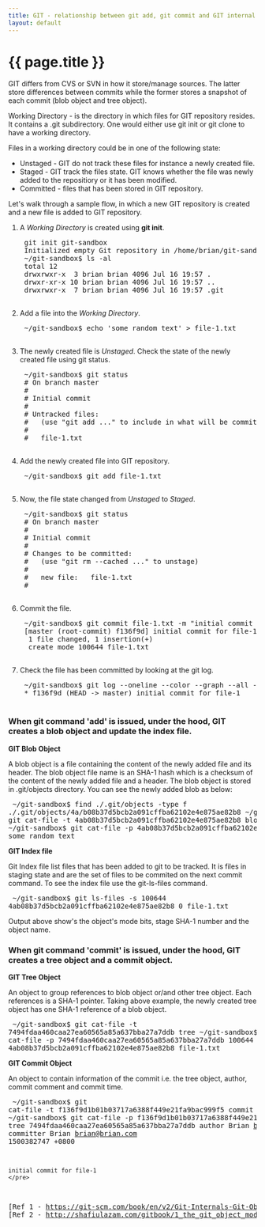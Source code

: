```yaml
---
title: GIT - relationship between git add, git commit and GIT internal representation
layout: default
---
```


{{ page.title }}
================
<head>
<style>
pre {
    display: block;
    font-family: monospace;
    white-space: pre;
    margin: 1em 0;
}
</style>
</head>

GIT differs from CVS or SVN in how it store/manage sources. The latter store differences between commits while the former stores a snapshot of each commit (blob object and tree object).

Working Directory - is the directory in which files for GIT repository resides. It contains a .git subdirectory. One would either 
use git init or git clone to have a working directory.

Files in a working directory could be in one of the following state:

* Unstaged - GIT do not track these files for instance a newly created file.
* Staged - GIT track the files state. GIT knows whether the file was newly added to the repositiory or it has been modified. 
* Committed - files that has been stored in GIT repository.


Let's walk through a sample flow, in which a new GIT repository is created and a new file is added to GIT repository.

1. A *Working Directory* is created using **git init**.
	<pre>
	git init git-sandbox
	Initialized empty Git repository in /home/brian/git-sandbox/.git/
	~/git-sandbox$ ls -al
	total 12
	drwxrwxr-x  3 brian brian 4096 Jul 16 19:57 .
	drwxr-xr-x 10 brian brian 4096 Jul 16 19:57 ..
	drwxrwxr-x  7 brian brian 4096 Jul 16 19:57 .git
	</pre>
2. Add a file into the *Working Directory*. 
	<pre>
	~/git-sandbox$ echo 'some random text' > file-1.txt
	</pre>
3. The newly created file is *Unstaged*. Check the state of the newly created file using git status.
	<pre>
	~/git-sandbox$ git status
	# On branch master
	#
	# Initial commit
	#
	# Untracked files:
	#   (use "git add <file>..." to include in what will be committed)
	#
	#	file-1.txt
	</pre>
4. Add the newly created file into GIT repository. 
	<pre>
	~/git-sandbox$ git add file-1.txt
	</pre>
5. Now, the file state changed from *Unstaged* to *Staged*.
	<pre>
	~/git-sandbox$ git status
	# On branch master
	#
	# Initial commit
	#
	# Changes to be committed:
	#   (use "git rm --cached <file>..." to unstage)
	#
	#	new file:   file-1.txt
	#
	</pre>
6. Commit the file.
	<pre>
	~/git-sandbox$ git commit file-1.txt -m "initial commit for file-1"
	[master (root-commit) f136f9d] initial commit for file-1
	 1 file changed, 1 insertion(+)
	 create mode 100644 file-1.txt
	</pre>
7. Check the file has been committed by looking at the git log.
	<pre>
	~/git-sandbox$ git log --oneline --color --graph --all --decorate
	* f136f9d (HEAD -> master) initial commit for file-1
	</pre>



### When git command 'add' is issued, under the hood, GIT creates a blob object and update the index file. 

**GIT Blob Object**

A blob object is a file containing the content of the newly added file and its header. The blob object file name is an SHA-1 hash which is a checksum of the content of the newly added file and a header. The blob object is stored in .git/objects directory. You can see the newly added blob as below:
	<pre>
	~/git-sandbox$ find ./.git/objects -type f
	./.git/objects/4a/b08b37d5bcb2a091cffba62102e4e875ae82b8
	~/git-sandbox$ git cat-file -t 4ab08b37d5bcb2a091cffba62102e4e875ae82b8
	blob
	~/git-sandbox$ git cat-file -p 4ab08b37d5bcb2a091cffba62102e4e875ae82b8
	some random text
	</pre>

**GIT Index file**

Git Index file list files that has been added to git to be tracked. It is files in staging state and are the set of files to be commited on the next commit command. To see the index file use the git-ls-files command.
	<pre>
	~/git-sandbox$ git ls-files -s
	100644 4ab08b37d5bcb2a091cffba62102e4e875ae82b8 0	file-1.txt
	</pre>

Output above show's the object's mode bits, stage SHA-1 number and the object name.

### When git command 'commit' is issued, under the hood, GIT creates a tree object and a commit object.

**GIT Tree Object**

An object to group references to blob object or/and other tree object. Each references is a SHA-1 pointer. Taking above example, the newly created tree object has one SHA-1 reference of a blob object.
	<pre>
	~/git-sandbox$ git cat-file -t 7494fdaa460caa27ea60565a85a637bba27a7ddb
	tree
	~/git-sandbox$ git cat-file -p 7494fdaa460caa27ea60565a85a637bba27a7ddb
	100644 blob 4ab08b37d5bcb2a091cffba62102e4e875ae82b8	file-1.txt
	</pre>

**GIT Commit Object**

An object to contain information of the commit i.e. the tree object, author, commit comment and commit time.
	<pre>
	~/git-sandbox$ git cat-file -t f136f9d1b01b03717a6388f449e21fa9bac999f5
	commit
	~/git-sandbox$ git cat-file -p f136f9d1b01b03717a6388f449e21fa9bac999f5
	tree 7494fdaa460caa27ea60565a85a637bba27a7ddb
	author Brian <brian@brian.com> 1500382747 +0800
	committer Brian <brian@brian.com> 1500382747 +0800
	
	initial commit for file-1
	</pre>

[Ref 1 - https://git-scm.com/book/en/v2/Git-Internals-Git-Objects](https://git-scm.com/book/en/v2/Git-Internals-Git-Objects)
[Ref 2 - http://shafiulazam.com/gitbook/1_the_git_object_model.html](http://shafiulazam.com/gitbook/1_the_git_object_model.html)
